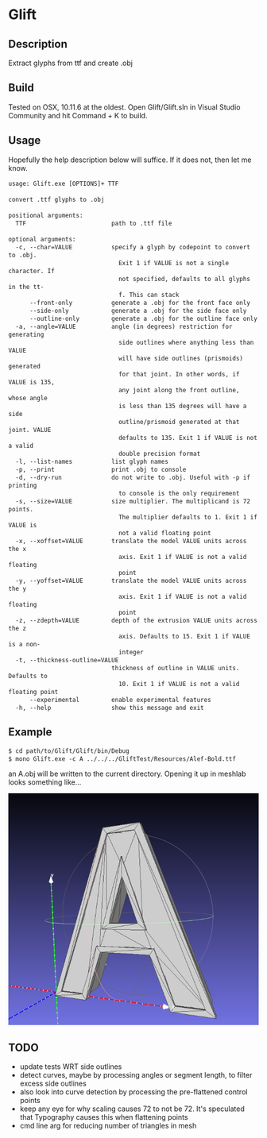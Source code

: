 # Glift

## Description

Extract glyphs from ttf and create .obj

## Build

Tested on OSX, 10.11.6 at the oldest. Open Glift/Glift.sln in Visual Studio Community and hit Command + K to build.

## Usage

Hopefully the help description below will suffice. If it does not, then let me know.

```
usage: Glift.exe [OPTIONS]+ TTF

convert .ttf glyphs to .obj

positional arguments:
  TTF                        path to .ttf file

optional arguments:
  -c, --char=VALUE           specify a glyph by codepoint to convert to .obj. 
                               Exit 1 if VALUE is not a single character. If 
                               not specified, defaults to all glyphs in the tt-
                               f. This can stack
      --front-only           generate a .obj for the front face only
      --side-only            generate a .obj for the side face only
      --outline-only         generate a .obj for the outline face only
  -a, --angle=VALUE          angle (in degrees) restriction for generating 
                               side outlines where anything less than VALUE 
                               will have side outlines (prismoids) generated 
                               for that joint. In other words, if VALUE is 135, 
                               any joint along the front outline, whose angle 
                               is less than 135 degrees will have a side 
                               outline/prismoid generated at that joint. VALUE 
                               defaults to 135. Exit 1 if VALUE is not a valid 
                               double precision format
  -l, --list-names           list glyph names
  -p, --print                print .obj to console
  -d, --dry-run              do not write to .obj. Useful with -p if printing 
                               to console is the only requirement
  -s, --size=VALUE           size multiplier. The multiplicand is 72 points. 
                               The multiplier defaults to 1. Exit 1 if VALUE is 
                               not a valid floating point
  -x, --xoffset=VALUE        translate the model VALUE units across the x 
                               axis. Exit 1 if VALUE is not a valid floating 
                               point
  -y, --yoffset=VALUE        translate the model VALUE units across the y 
                               axis. Exit 1 if VALUE is not a valid floating 
                               point
  -z, --zdepth=VALUE         depth of the extrusion VALUE units across the z 
                               axis. Defaults to 15. Exit 1 if VALUE is a non-
                               integer
  -t, --thickness-outline=VALUE
                             thickness of outline in VALUE units. Defaults to 
                               10. Exit 1 if VALUE is not a valid floating point
      --experimental         enable experimental features
  -h, --help                 show this message and exit
```

## Example

```
$ cd path/to/Glift/Glift/bin/Debug
$ mono Glift.exe -c A ../../../GliftTest/Resources/Alef-Bold.ttf
```

an A.obj will be written to the current directory. Opening it up in meshlab looks something like...

![A.obj](Glift/images/AMeshLab.png "A.obj")

## TODO

- update tests WRT side outlines
- detect curves, maybe by processing angles or segment length, to filter excess side outlines
- also look into curve detection by processing the pre-flattened control points
- keep any eye for why scaling causes 72 to not be 72. It's speculated that Typography causes this when flattening points
- cmd line arg for reducing number of triangles in mesh
